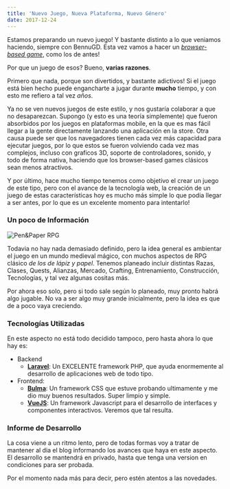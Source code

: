 ```yaml
---
title: 'Nuevo Juego, Nueva Plataforma, Nuevo Género'
date: 2017-12-24
---
```


Estamos preparando un nuevo juego! Y bastante distinto a lo que veniamos haciendo, siempre con BennuGD. Esta vez vamos a hacer un [_browser-based game_](https://en.wikipedia.org/wiki/Browser_game), como los de antes!

Por que un juego de esos? Bueno, __varias razones__.

<!-- more -->

Primero que nada, porque son divertidos, y bastante adictivos! Si el juego está bien hecho puede engancharte a jugar durante __mucho__ tiempo, y con esto me refiero a tal vez _años_.

Ya no se ven nuevos juegos de este estilo, y nos gustaría colaborar a que no desaparezcan. Supongo (y esto es una teoría simplemente) que fueron absorbidos por los juegos en plataformas mobile, en la que es mas fácil llegar a la gente directamente lanzando una aplicación en la store. Otra causa puede ser que los navegadores tienen cada vez más capacidad para ejecutar juegos, por lo que estos se fueron volviendo cada vez mas complejos, incluso con graficos 3D, soporte de controladores, sonido, y todo de forma nativa, haciendo que los browser-based games clásicos sean menos atractivos.

Y por último, hace mucho tiempo tenemos como objetivo el crear un juego de este tipo, pero con el avance de la tecnología web, la creación de un juego de estas características hoy es mucho más simple lo que podia llegar a ser antes, por lo que es un excelente momento para intentarlo!

### Un poco de Información

![Pen&Paper RPG](blog/rpg-dice.jpg)

Todavia no hay nada demasiado definido, pero la idea general es ambientar el juego en un mundo medieval mágico, con muchos aspectos de RPG clásico _de los de lápiz y papel_. Tenemos planeado incluir distintas Razas, Clases, Quests, Alianzas, Mercado, Crafting, Entrenamiento, Construcción, Tecnologías, y tal vez algunas cositas más.

Por ahora eso solo, pero si todo sale según lo planeado, muy pronto habrá algo jugable. No va a ser algo muy grande inicialmente, pero la idea es que de a poco vaya creciendo.

### Tecnologías Utilizadas

En este aspecto no está todo decidido tampoco, pero hasta ahora lo que hay es:

 - Backend
   - [__Laravel__](https://laravel.com/): Un EXCELENTE framework PHP, que ayuda enormemente al desarrollo de aplicaciones web de todo tipo.
 - Frontend:
   - [__Bulma__](https://bulma.io/): Un framework CSS que estuve probando ultimamente y me dio muy buenos resultados. Super limpio y simple.
   - [__VueJS__](https://vuejs.org/): Un framework Javascript para el desarrollo de interfaces y componentes interactivos. Veremos que tal resulta.

### Informe de Desarrollo

La cosa viene a un ritmo lento, pero de todas formas voy a tratar de mantener al dia el blog informando los avances que haya en este aspecto. El desarrollo se mantendrá en privado, hasta que tenga una version en condiciones para ser probada.

Por el momento nada más para decir, pero estén atentos a las novedades.
